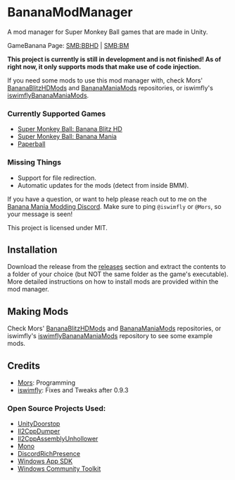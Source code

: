 # BananaModManager

A mod manager for Super Monkey Ball games that are made in Unity.

GameBanana Page: [SMB:BBHD](https://gamebanana.com/tools/7464) | [SMB:BM](https://gamebanana.com/tools/7542)

**This project is currently is still in development and is not finished! As of right now, it only supports mods that make use of code injection.**

If you need some mods to use this mod manager with, check Mors' [BananaBlitzHDMods](https://github.com/MorsGames/BananaBlitzHDMods) and [BananaManiaMods](https://github.com/MorsGames/BananaManiaMods) repositories, or iswimfly's [iswimflyBananaManiaMods](https://github.com/iswimfly/iswimflyBananaManiaMods).

### Currently Supported Games

- [Super Monkey Ball: Banana Blitz HD](https://store.steampowered.com/app/1061730/Super_Monkey_Ball_Banana_Blitz_HD)
- [Super Monkey Ball: Banana Mania](https://store.steampowered.com/app/1316910/Super_Monkey_Ball_Banana_Mania/)
- [Paperball](https://store.steampowered.com/app/1198510/Paperball/)

### Missing Things

- Support for file redirection.
- Automatic updates for the mods (detect from inside BMM).

If you have a question, or want to help please reach out to me on the [Banana Mania Modding Discord](https://discord.gg/vuZWDMzzye). Make sure to ping `@iswimfly` or `@Mors`, so your message is seen!

This project is licensed under MIT.

## Installation

Download the release from the [releases](https://github.com/MorsGames/BananaModManager/releases) section and extract the contents to a folder of your choice (but NOT the same folder as the game's executable). More detailed instructions on how to install mods are provided within the mod manager.

## Making Mods

Check Mors' [BananaBlitzHDMods](https://github.com/MorsGames/BananaBlitzHDMods) and [BananaManiaMods](https://github.com/MorsGames/BananaManiaMods) repositories, or iswimfly's [iswimflyBananaManiaMods](https://github.com/iswimfly/iswimflyBananaManiaMods) repository to see some example mods.

## Credits

- [Mors](http://mors-games.com): Programming
- [iswimfly](https://www.twitch.tv/iswimfly556): Fixes and Tweaks after 0.9.3

### Open Source Projects Used:

- [UnityDoorstop](https://github.com/NeighTools/UnityDoorstop)
- [Il2CppDumper](https://github.com/Perfare/Il2CppDumper)
- [Il2CppAssemblyUnhollower](https://github.com/knah/Il2CppAssemblyUnhollower)
- [Mono](https://github.com/mono/mono)
- [DiscordRichPresence](https://github.com/Lachee/discord-rpc-csharp)
- [Windows App SDK](https://github.com/microsoft/windowsappsdk)
- [Windows Community Toolkit](https://github.com/CommunityToolkit/Windows)